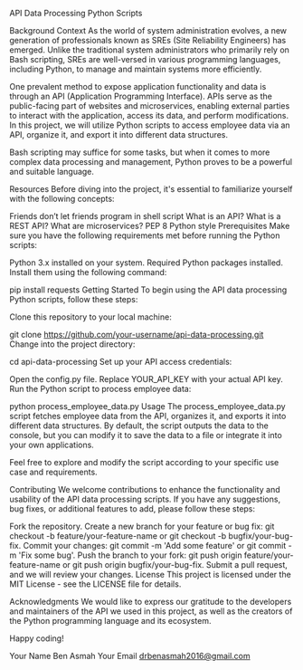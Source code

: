 API Data Processing Python Scripts

Background Context
As the world of system administration evolves, a new generation of professionals known as SREs (Site Reliability Engineers) has emerged. Unlike the traditional system administrators who primarily rely on Bash scripting, SREs are well-versed in various programming languages, including Python, to manage and maintain systems more efficiently.

One prevalent method to expose application functionality and data is through an API (Application Programming Interface). APIs serve as the public-facing part of websites and microservices, enabling external parties to interact with the application, access its data, and perform modifications. In this project, we will utilize Python scripts to access employee data via an API, organize it, and export it into different data structures.

Bash scripting may suffice for some tasks, but when it comes to more complex data processing and management, Python proves to be a powerful and suitable language.

Resources
Before diving into the project, it's essential to familiarize yourself with the following concepts:

Friends don’t let friends program in shell script
What is an API?
What is a REST API?
What are microservices?
PEP 8 Python style
Prerequisites
Make sure you have the following requirements met before running the Python scripts:

Python 3.x installed on your system.
Required Python packages installed. Install them using the following command:

pip install requests
Getting Started
To begin using the API data processing Python scripts, follow these steps:

Clone this repository to your local machine:

git clone https://github.com/your-username/api-data-processing.git
Change into the project directory:

cd api-data-processing
Set up your API access credentials:

Open the config.py file.
Replace YOUR_API_KEY with your actual API key.
Run the Python script to process employee data:


python process_employee_data.py
Usage
The process_employee_data.py script fetches employee data from the API, organizes it, and exports it into different data structures. By default, the script outputs the data to the console, but you can modify it to save the data to a file or integrate it into your own applications.

Feel free to explore and modify the script according to your specific use case and requirements.

Contributing
We welcome contributions to enhance the functionality and usability of the API data processing scripts. If you have any suggestions, bug fixes, or additional features to add, please follow these steps:

Fork the repository.
Create a new branch for your feature or bug fix: git checkout -b feature/your-feature-name or git checkout -b bugfix/your-bug-fix.
Commit your changes: git commit -m 'Add some feature' or git commit -m 'Fix some bug'.
Push the branch to your fork: git push origin feature/your-feature-name or git push origin bugfix/your-bug-fix.
Submit a pull request, and we will review your changes.
License
This project is licensed under the MIT License - see the LICENSE file for details.

Acknowledgments
We would like to express our gratitude to the developers and maintainers of the API we used in this project, as well as the creators of the Python programming language and its ecosystem.

Happy coding!

Your Name Ben Asmah
Your Email drbenasmah2016@gmail.com